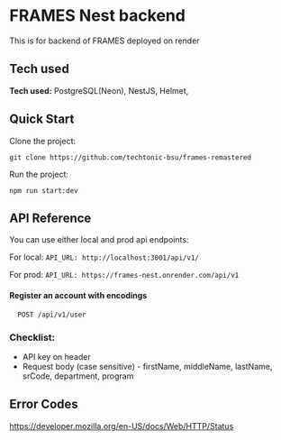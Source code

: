 
# FRAMES Nest backend

This is for backend of FRAMES deployed on render


## Tech used

**Tech used:** PostgreSQL(Neon), NestJS, Helmet, 

## Quick Start

Clone the project:
```
git clone https://github.com/techtonic-bsu/frames-remastered
```
Run the project:
```
npm run start:dev
```



## API Reference
You can use either local and prod api endpoints:

For local: `API_URL: http://localhost:3001/api/v1/`

For prod: `API_URL: https://frames-nest.onrender.com/api/v1`

#### Register an account with encodings

```http
  POST /api/v1/user
```
### Checklist:
- API key on header
- Request body (case sensitive) - firstName, middleName, lastName, srCode, department, program



## Error Codes
https://developer.mozilla.org/en-US/docs/Web/HTTP/Status

